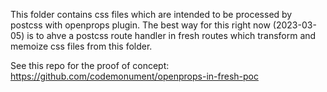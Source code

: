 This folder contains css files which are intended to be processed by postcss with openprops plugin. 
The best way for this right now (2023-03-05) is to ahve a postcss route handler in fresh routes which transform and memoize css files from this folder.

See this repo for the proof of concept: https://github.com/codemonument/openprops-in-fresh-poc
